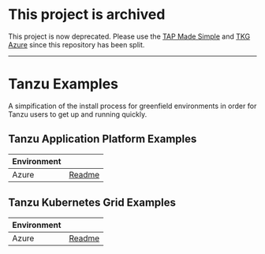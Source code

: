 # This project is archived

This project is now deprecated. Please use the [TAP Made Simple](https://github.com/pvtl-pre/tap-made-simple) and [TKG Azure](https://github.com/pvtl-pre/tkg-azure) since this repository has been split.

----
# Tanzu Examples

A simpification of the install process for greenfield environments in order for Tanzu users to get up and running quickly.

## Tanzu Application Platform Examples

| Environment |                                       |
|-------------|---------------------------------------|
| Azure       | [Readme](./tap/azure/README.md)       |

## Tanzu Kubernetes Grid Examples

| Environment |                                       |
|-------------|---------------------------------------|
| Azure       | [Readme](./tkg/azure/README.md)       |
